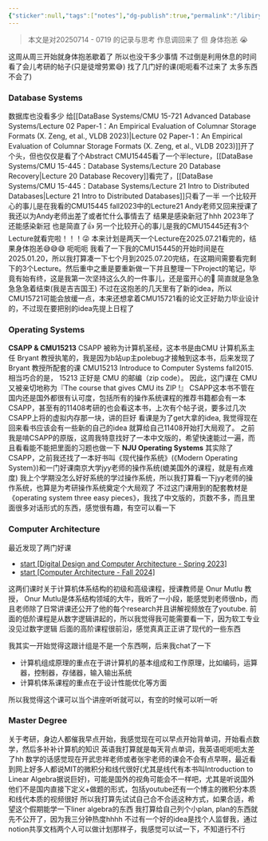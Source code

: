 ```yaml
---
{"sticker":null,"tags":["notes"],"dg-publish":true,"permalink":"/libiry/passages/周记02｜2025.07.14 - 07.19 暑假的第三周 调作息与抱恙的一周/","dgPassFrontmatter":true,"noteIcon":"","created":"2025-08-15T09:39:29.780+08:00","updated":"2025-07-19T19:37:19.157+08:00"}
---
```


> 本文是对20250714 - 0719 的记录与思考
> 作息调回来了 但 身体抱恙 😭

这周从周三开始就身体抱恙歇着了 所以也没干多少事情 不过倒是利用休息的时间看了会儿考研的帖子(只是徒增劳累😅) 找了几门好的课(呃呃看不过来了 太多东西不会了)

### Database Systems
数据库也没看多少
给[[DataBase Systems/CMU 15-721 Advanced Database Systems/Lecture 02 Paper-1：An Empirical Evaluation of Columnar Storage Formats (X. Zeng, et al., VLDB 2023)\|Lecture 02 Paper-1：An Empirical Evaluation of Columnar Storage Formats (X. Zeng, et al., VLDB 2023)]]开了个头，但也仅仅是看了个Abstract
CMU15445看了一个半lecture，[[DataBase Systems/CMU 15-445：Database Systems/Lecture 20 Database Recovery\|Lecture 20 Database Recovery]]看完了，[[DataBase Systems/CMU 15-445：Database Systems/Lecture 21 Intro to Distributed Databases\|Lecture 21 Intro to Distributed Databases]]只看了一半
一个比较开心的事儿是在我看的CMU15445 fall2023中的Lecture21 Andy老师又回来授课了 我还以为Andy老师出差了或者忙什么事情去了 结果是感染新冠了hhh 2023年了还能感染新冠 也是简直了👍
另一个比较开心的事儿是我的CMU15445还有3个Lecture就看完啦！！！😜 本来计划是两天一个Lecture在2025.07.21看完的，结果身体抱恙😅😅😅 呃呃呃
我看了一下我的CMU15445的开始时间是在2025.01.20，所以我打算凑一下七个月到2025.07.20完结，在这期间需要看完剩下的3个Lecture。然后重中之重是要重新做一下并且整理一下Project的笔记，毕竟有始有终，这是我第一次坚持这么久的一件事儿，还是蛮开心的🤩 简直就是急急急急急着结束(我是吉吉国王)
不过在这抱恙的几天里有了新的idea，所以CMU15721可能会放缓一点，本来还想拿着CMU15721看的论文正好助力毕业设计的，不过现在要把别的idea先提上日程了

### Operating Systems
**CSAPP & CMU15213**
CSAPP 被称为计算机圣经，这本书是由CMU 计算机系主任 Bryant 教授执笔的，我是因为b站up主polebug才接触到这本书，后来发现了Bryant 教授所配套的课 CMU15213 Introduce to Computer Systems fall2015. 相当巧合的是， 15213 正好是 CMU 的邮编（zip code）。 因此，这门课在 CMU 又被亲切地称为『The course that gives CMU its ZIP !』
CSAPP这本书不管在国内还是国外都很有认可度，包括所有的操作系统课程的推荐书籍都会有一本CSAPP，甚至有的11408考研的也会看这本书，上次有个帖子说，要多过几次CSAPP上将的虚拟内存那一块，讲的巨好
看课是为了get大拿的idea, 我觉得现在回来看书应该会有一些新的自己的idea 就算给自己11408开始打大局观了。
之前我是啃CSAPP的原版，这周我特意找好了一本中文版的，希望快速能过一遍，而且看看能不能把里面的习题也做一下
**NJU Operating Systems**
其实除了CSAPP，之前我还找了一本好书叫《现代操作系统》(《Modern Operating System》)和一门好课南京大学jyy老师的操作系统(媲美国外的课程，就是有点难度)
我上个学期没怎么好好系统的学过操作系统，所以我打算看一下jyy老师的操作系统，也算是为考研操作系统奠定个大局观了
不过这门课用到的配套教材是《operating system three easy pieces》，我找了中文版的，页数不多，而且里面很多对话形式的东西，感觉很有趣，有空可以看一下

### Computer Architecture
最近发现了两门好课
- [start [Digital Design and Computer Architecture - Spring 2023]](https://safari.ethz.ch/digitaltechnik/spring2023/doku.php?id=start)
- [start [Computer Architecture - Fall 2024]](https://safari.ethz.ch/architecture/fall2024/doku.php?id=start)

这两们课时关于计算机体系结构的初级和高级课程，授课教师是 Onur Mutlu 教授， Onur Mutlu是体系结构领域的大牛，我听了一小段，能感觉到老师很nb，而且老师除了日常讲课还公开了他的每个research并且讲解视频放在了youtube.
前面的低阶课程是从数字逻辑讲起的，所以我觉得我可能需要看一下，因为软工专业没见过数字逻辑
后面的高阶课程很前沿，感觉真真正正讲了现代的一些东西

我其实一开始觉得这跟计组是不是一个东西啊，后来我chat了一下
- 计算机组成原理的重点在于讲计算机的基本组成和工作原理，比如编码，运算器，控制器，存储器，输入输出系统
- 计算机体系课程的重点在于设计性能优化等方面

所以我觉得这个课可以当个讲座听听就可以，有空的时候可以听一听


### Master Degree
关于考研，身边人都催我早点开始，我感觉现在可以早点开始背单词，开始看点数学，然后多补补计算机的知识
英语我打算就是每天背点单词，我英语呃呃呃太差了hh
数学的话感觉现在开武忠祥老师或者张宇老师的课会不会有点早啊，最近看到网上好多人都说MIT的微积分和线代很好(尤其是线代有本书叫Introduction to Linear Algebra据说巨好)，可能是国外的视角可能会不一样吧，尤其是听说国外他们不是国内直接下定义+做题的形式，包括youtube还有一个博主的微积分本质和线代本质的视频很好
所以我打算先试试自己合不合适这种方式，如果合适，希望这个假期能学一下liner algebra的东西
我打算给自己列个小plan, plan的东西就先不公开了，因为我三分钟热度hhhh
不过有一个好的idea是找个人监督我，通过notion共享文档两个人可以做计划那样子，我感觉可以试一下，不知道行不行
